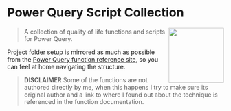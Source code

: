 # Power Query Script Collection

<img src="https://raw.githubusercontent.com/microsoft/PowerBI-Icons/main/SVG/Power-Query-Colored.svg" height="128" width="128" align="right"/>

> A collection of quality of life functions and scripts for Power Query.

Project folder setup is mirrored as much as possible from the [Power Query function reference site](https://learn.microsoft.com/en-us/powerquery-m/power-query-m-function-reference), so you can feel at home navigating the structure.

> **DISCLAIMER** Some of the functions are not authored directly by me, when this happens I try to make sure its original author and a link to where I found out about the technique is referenced in the function documentation.
